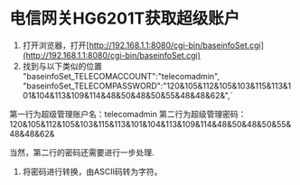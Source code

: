 # 电信网关HG6201T获取超级账户

1. 打开浏览器，打开[http://192.168.1.1:8080/cgi-bin/baseinfoSet.cgi](http://192.168.1.1:8080/cgi-bin/baseinfoSet.cgi)
2. 找到与以下类似的位置 "baseinfoSet\_TELECOMACCOUNT":"telecomadmin", "baseinfoSet\_TELECOMPASSWORD":"120&105&112&105&103&115&113&101&104&113&109&114&48&50&48&50&55&48&48&62&",\`

第一行为超级管理账户名：telecomadmin 第二行为超级管理密码：120&105&112&105&103&115&113&101&104&113&109&114&48&50&48&50&55&48&48&62&

当然，第二行的密码还需要进行一步处理.

1. 将密码进行转换，由ASCII码转为字符。
